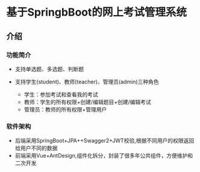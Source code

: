 # 基于SpringbBoot的网上考试管理系统

## 介绍
 ### 功能简介

- 支持单选题、多选题、判断题

- 支持学生(student)、教师(teacher)、管理员(admin)三种角色

	- 学生：参加考试和查看我的考试
	- 教师：学生的所有权限+创建/编辑题目+创建/编辑考试
	- 管理员：教师的所有权限+管理用户

###  软件架构

- 后端采用SpringBoot+JPA++Swagger2+JWT校验,根据不同用户的权限返回给用户不同的数据
- 前端采用Vue+AntDesign,组件化拆分，封装了很多年公共组件，方便维护和二次开发

